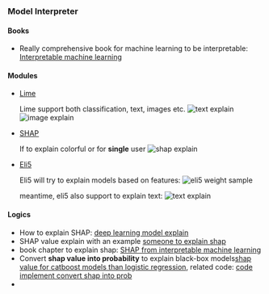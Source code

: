 ### Model Interpreter


#### Books

- Really comprehensive book for machine learning to be interpretable: [Interpretable machine learning](https://christophm.github.io/interpretable-ml-book/)


#### Modules

- [Lime](https://github.com/marcotcr/lime)
  
  Lime support both classification, text, images etc.
  ![text explain](https://github.com/marcotcr/lime/raw/master/doc/images/twoclass.png)
  ![image explain](https://raw.githubusercontent.com/marcotcr/lime/master/doc/images/images.png)

- [SHAP](https://shap.readthedocs.io/en/latest/)
  
  If to explain colorful or for **single** user
  ![shap explain](https://shap.readthedocs.io/en/latest/_images/shap_header.png)

- [Eli5](https://eli5.readthedocs.io/en/latest/)
  
  Eli5 will try to explain models based on features: 
  ![eli5 weight sample](https://eli5.readthedocs.io/en/latest/_images/weights.png) 

  meantime, eli5 also support to explain text: 
  ![text explain](https://eli5.readthedocs.io/en/latest/_images/char-ngrams.png)


#### Logics

- How to explain SHAP: [deep learning model explain](https://towardsdatascience.com/interpreting-your-deep-learning-model-by-shap-e69be2b47893)
- SHAP value explain with an example [someone to explain shap](https://towardsdatascience.com/shap-explained-the-way-i-wish-someone-explained-it-to-me-ab81cc69ef30)
- book chapter to explain shap: [SHAP from interpretable machine learning](https://christophm.github.io/interpretable-ml-book/shap.html)
- Convert **shap value into probability** to explain black-box models[shap value for catboost models than logistic regression](https://towardsdatascience.com/black-box-models-are-actually-more-explainable-than-a-logistic-regression-f263c22795d), related code: [code implement convert shap into prob](https://github.com/smazzanti/tds_black_box_models_more_explainable/blob/master/Shap2Probas.ipynb)
- 